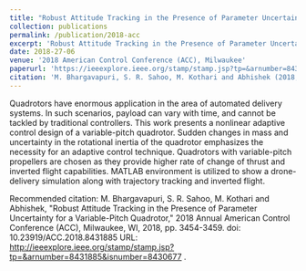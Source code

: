 ```yaml
---
title: "Robust Attitude Tracking in the Presence of Parameter Uncertainty for a Variable-Pitch Quadrotor"
collection: publications
permalink: /publication/2018-acc
excerpt: 'Robust Attitude Tracking in the Presence of Parameter Uncertainty for a Variable-Pitch Quadrotor'
date: 2018-27-06
venue: '2018 American Control Conference (ACC), Milwaukee'
paperurl: 'https://ieeexplore.ieee.org/stamp/stamp.jsp?tp=&arnumber=8431885'
citation: 'M. Bhargavapuri, S. R. Sahoo, M. Kothari and Abhishek (2018, June). &quot;Robust Attitude Tracking in the Presence of Parameter Uncertainty for a Variable-Pitch Quadrotor.&quot; <i> in Proceedings of the 2018 IEEE American Control Conference (ACC) </i>.(pp. 3454-3459), doi: 10.23919/ACC.2018.8431885'
---
```

Quadrotors have enormous application in the area of automated delivery systems. In such scenarios, payload can vary with time, and cannot be tackled by traditional controllers. This work presents a nonlinear adaptive control design of a variable-pitch quadrotor. Sudden changes in mass and uncertainty in the rotational inertia of the quadrotor emphasizes the necessity for an adaptive control technique. Quadrotors with variable-pitch propellers are chosen as they provide higher rate of change of thrust and inverted flight capabilities. MATLAB environment is utilized to show a drone-delivery simulation along with trajectory tracking and inverted flight.

Recommended citation: M. Bhargavapuri, S. R. Sahoo, M. Kothari and Abhishek, "Robust Attitude Tracking in the Presence of Parameter Uncertainty for a Variable-Pitch Quadrotor," 2018 Annual American Control Conference (ACC), Milwaukee, WI, 2018, pp. 3454-3459.
doi: 10.23919/ACC.2018.8431885
URL: http://ieeexplore.ieee.org/stamp/stamp.jsp?tp=&arnumber=8431885&isnumber=8430677
.

